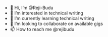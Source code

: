 - 👋 Hi, I’m @Reji-Budu
- 👀 I’m interested in technical writing 
- 🌱 I’m currently learning technical writing 
- 💞️ I’m looking to collaborate on available gigs
- 📫 How to reach me @rejibudu

<!---
Reji-Budu/Reji-Budu is a ✨ special ✨ repository because its `README.md` (this file) appears on your GitHub profile.
You can click the Preview link to take a look at your changes.
--->
